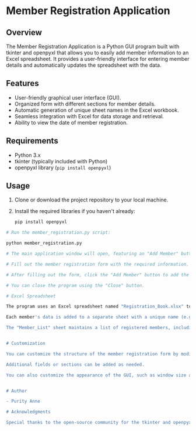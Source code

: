 # Member Registration Application

## Overview

The Member Registration Application is a Python GUI program built with tkinter and openpyxl that allows you to easily add member information to an Excel spreadsheet. It provides a user-friendly interface for entering member details and automatically updates the spreadsheet with the data.

## Features

- User-friendly graphical user interface (GUI).
- Organized form with different sections for member details.
- Automatic generation of unique sheet names in the Excel workbook.
- Seamless integration with Excel for data storage and retrieval.
- Ability to view the date of member registration.

## Requirements

- Python 3.x
- tkinter (typically included with Python)
- openpyxl library (`pip install openpyxl`)

## Usage

1. Clone or download the project repository to your local machine.

2. Install the required libraries if you haven't already:

   ```bash
   pip install openpyxl

```bash
# Run the member_registration.py script:

python member_registration.py

# The main application window will open, featuring an "Add Member" button. Click this button to open the member registration form.

# Fill out the member registration form with the required information. The form is organized into sections for general, contact, residential, employment, and nominee information.

# After filling out the form, click the "Add Member" button to add the member to the Excel spreadsheet. A confirmation message will be displayed.

# You can close the program using the "Close" button.

# Excel Spreadsheet

The program uses an Excel spreadsheet named "Registration_Book.xlsx" to store member data.

Each member's data is added to a separate sheet with a unique name (e.g., MG001, MG002, etc.).

The "Member_List" sheet maintains a list of registered members, including their names, ID/passport numbers, and registration dates.


# Customization

You can customize the structure of the member registration form by modifying the fields list in the AddMemberForm class.

Additional fields or sections can be added as needed.

You can also customize the appearance of the GUI, such as window size and button text.


# Author

- Purity Anne

# Acknowledgments

Special thanks to the open-source community for the tkinter and openpyxl libraries.
